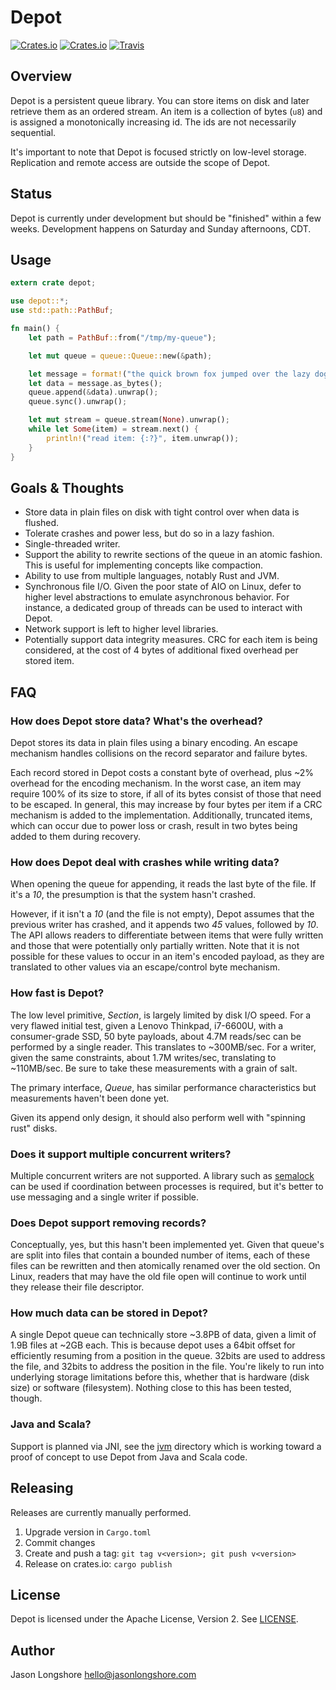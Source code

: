 # Depot

[![Crates.io](https://img.shields.io/crates/v/depot.svg?style=flat-square)](https://crates.io/crates/depot)
[![Crates.io](https://img.shields.io/crates/d/depot.svg?style=flat-square)](https://crates.io/crates/depot)
[![Travis](https://img.shields.io/travis/longshorej/depot.svg?style=flat-square)](https://travis-ci.org/longshorej/depot)

## Overview

Depot is a persistent queue library. You can store items on disk and later retrieve them as an ordered stream. An item is a collection of bytes (`u8`) and is assigned a monotonically increasing id. The ids are not necessarily sequential.

It's important to note that Depot is focused strictly on low-level storage. Replication and remote access are outside the scope of Depot.

## Status

Depot is currently under development but should be "finished" within a few weeks. Development happens on Saturday and Sunday afternoons, CDT.

## Usage

```rust
extern crate depot;

use depot::*;
use std::path::PathBuf;

fn main() {
    let path = PathBuf::from("/tmp/my-queue");

    let mut queue = queue::Queue::new(&path);

    let message = format!("the quick brown fox jumped over the lazy dog");
    let data = message.as_bytes();
    queue.append(&data).unwrap();
    queue.sync().unwrap();

    let mut stream = queue.stream(None).unwrap();
    while let Some(item) = stream.next() {
        println!("read item: {:?}", item.unwrap());
    }
}
```

## Goals & Thoughts

* Store data in plain files on disk with tight control over when data is flushed.
* Tolerate crashes and power less, but do so in a lazy fashion.
* Single-threaded writer.
* Support the ability to rewrite sections of the queue in an atomic fashion. This is useful for implementing concepts like compaction.
* Ability to use from multiple languages, notably Rust and JVM.
* Synchronous file I/O. Given the poor state of AIO on Linux, defer to higher level abstractions to emulate asynchronous behavior. For instance, a dedicated group of threads can be used to interact with Depot.
* Network support is left to higher level libraries.
* Potentially support data integrity measures. CRC for each item is being considered, at the cost of 4 bytes of additional fixed overhead per stored item.

## FAQ

### How does Depot store data? What's the overhead?

Depot stores its data in plain files using a binary encoding. An escape mechanism handles collisions on the record separator and failure bytes.

Each record stored in Depot costs a constant byte of overhead, plus ~2% overhead for the encoding mechanism. In the worst case, an item may require 100% of its size to store, if all of its bytes consist of those that need to be escaped. In general, this may increase by four bytes per item if a CRC mechanism is added to the implementation. Additionally, truncated items, which can occur due to power loss or crash, result in two bytes being added to them during recovery.

### How does Depot deal with crashes while writing data?

When opening the queue for appending, it reads the last byte of the file. If it's a *10*, the presumption is that the system hasn't crashed.

However, if it isn't a *10* (and the file is not empty), Depot assumes that the previous writer has crashed, and it appends two *45* values, followed by *10*. The API allows readers to differentiate between items that were fully written and those that were potentially only partially written. Note that it is not possible for these values to occur in an item's encoded payload, as they are translated to other values via an escape/control byte mechanism.

### How fast is Depot?

The low level primitive, *Section*, is largely limited by disk I/O speed. For a very flawed initial test, given a Lenovo Thinkpad, i7-6600U, with a consumer-grade SSD, 50 byte payloads, about 4.7M reads/sec can be performed by a single reader. This translates to ~300MB/sec. For a writer, given the same constraints, about 1.7M writes/sec, translating to ~110MB/sec. Be sure to take these measurements with a grain of salt.

The primary interface, *Queue*, has similar performance characteristics but measurements haven't been done yet.

Given its append only design, it should also perform well with "spinning rust" disks.

### Does it support multiple concurrent writers?

Multiple concurrent writers are not supported. A library such as [semalock](https://github.com/longshorej/semalock) can be used if coordination between processes is required, but it's better to use messaging and a single writer if possible.

### Does Depot support removing records?

Conceptually, yes, but this hasn't been implemented yet. Given that queue's are split into files that contain a bounded number of items, each of these files can be rewritten and then atomically renamed over the old section. On Linux, readers that may have the old file open will continue to work until they release their file descriptor.

### How much data can be stored in Depot?

A single Depot queue can technically store ~3.8PB of data, given a limit of 1.9B files at ~2GB each. This is because depot uses a 64bit offset for efficiently resuming from a position in the queue. 32bits are used to address the file, and 32bits to address the position in the file. You're likely to run into underlying storage limitations before this, whether that is hardware (disk size) or software (filesystem). Nothing close to this has been tested, though.

### Java and Scala?

Support is planned via JNI, see the [jvm](jvm) directory which is working toward a proof of concept to use Depot from Java and Scala code.

## Releasing

Releases are currently manually performed.

1) Upgrade version in `Cargo.toml`
2) Commit changes
3) Create and push a tag: ```git tag v<version>; git push v<version>```
4) Release on crates.io: ```cargo publish```

## License

Depot is licensed under the Apache License, Version 2. See [LICENSE](LICENSE).

## Author

Jason Longshore <hello@jasonlongshore.com>
